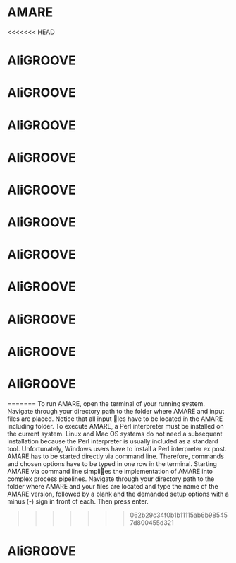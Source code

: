 # AMARE
<<<<<<< HEAD
# AliGROOVE
# AliGROOVE
# AliGROOVE
# AliGROOVE
# AliGROOVE
# AliGROOVE
# AliGROOVE
# AliGROOVE
# AliGROOVE
# AliGROOVE
# AliGROOVE
=======
To run AMARE, open the terminal of your running system. Navigate through your
directory path to the folder where AMARE and input files are placed. Notice that all
input les have to be located in the AMARE including folder. To execute AMARE, a
Perl interpreter must be installed on the current system. Linux and Mac OS systems do
not need a subsequent installation because the Perl interpreter is usually included as a
standard tool. Unfortunately, Windows users have to install a Perl interpreter ex post.
AMARE has to be started directly via command line. Therefore, commands and chosen
options have to be typed in one row in the terminal. Starting AMARE via command
line simplies the implementation of AMARE into complex process pipelines. Navigate
through your directory path to the folder where AMARE and your files are located and
type the name of the AMARE version, followed by a blank and the demanded setup
options with a minus (-) sign in front of each. Then press enter.
>>>>>>> 062b29c34f0b1b11115ab6b985457d800455d321
# AliGROOVE
